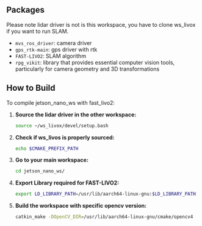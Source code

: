 ## Packages

Please note lidar driver is not is this workspace, you have to clone ws_livox if you want to run SLAM.

* `mvs_ros_driver`: camera driver
* `gps_rtk-main`: gps driver with rtk
* `FAST-LIVO2`: SLAM algorithm
* `rpg_vikit`: library that provides essential computer vision tools, particularly for camera geometry and 3D transformations


## How to Build
To compile jetson_nano_ws with fast_livo2:
1. **Source the lidar driver in the other workspace:**
    ```bash
    source ~/ws_livox/devel/setup.bash
    ```
    
2. **Check if ws_livos is properly sourced:** 
    ```bash
    echo $CMAKE_PREFIX_PATH
    ```
    
3. **Go to your main workspace:** 
    ```bash
    cd jetson_nano_ws/
    ```
    
4. **Export Library required for FAST-LIVO2:** 
    ```bash
    export LD_LIBRARY_PATH=/usr/lib/aarch64-linux-gnu:$LD_LIBRARY_PATH
    ```
    
3. **Build the workspace with specific opencv version:** 
    ```bash
    catkin_make -DOpenCV_DIR=/usr/lib/aarch64-linux-gnu/cmake/opencv4
    ```



